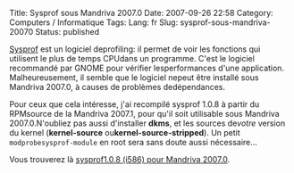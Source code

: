 Title: Sysprof sous Mandriva 2007.0
Date: 2007-09-26 22:58
Category: Computers / Informatique
Tags:
Lang: fr
Slug: sysprof-sous-mandriva-20070
Status: published

[Sysprof](\%22http://live.gnome.org/Sysprof\%22) est un logiciel deprofiling: il permet de voir les fonctions qui utilisent le plus de temps CPUdans un programme. C'est le logiciel recommandé par GNOME pour vérifier lesperformances d'une application. Malheureusement, il semble que le logiciel nepeut être installé sous Mandriva 2007.0, à causes de problèmes dedépendances.  
  
Pour ceux que cela intéresse, j'ai recompilé sysprof 1.0.8 à partir du RPMsource de la Mandriva 2007.1, pour qu'il soit utilisable sous Mandriva 2007.0.N'oubliez pas aussi d'installer **dkms**, et les sources de*votre* version du kernel (**kernel-source** ou**kernel-source-stripped**). Un petit `modprobesysprof-module` en root sera sans doute aussi nécessaire...  
  
Vous trouverez là [sysprof1.0.8 (i586) pour Mandriva 2007.0](\%22http://liberforce.is.dreaming.org/tmp/sysprof-1.0.8-2mdv2007.0.i586.rpm\%22).
